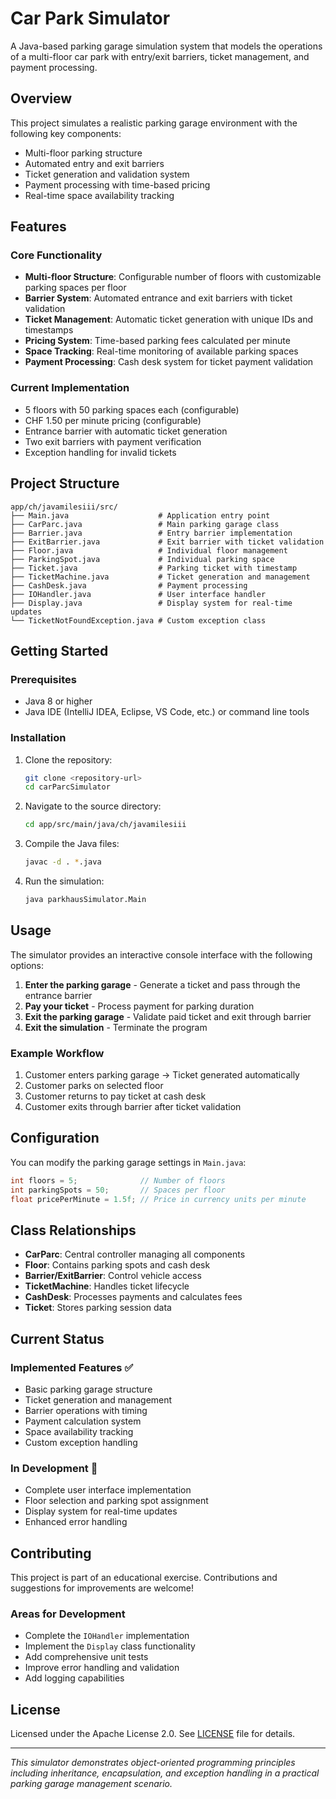 # Car Park Simulator

A Java-based parking garage simulation system that models the operations of a multi-floor car park with entry/exit barriers, ticket management, and payment processing.

## Overview

This project simulates a realistic parking garage environment with the following key components:
- Multi-floor parking structure
- Automated entry and exit barriers
- Ticket generation and validation system
- Payment processing with time-based pricing
- Real-time space availability tracking

## Features

### Core Functionality
- **Multi-floor Structure**: Configurable number of floors with customizable parking spaces per floor
- **Barrier System**: Automated entrance and exit barriers with ticket validation
- **Ticket Management**: Automatic ticket generation with unique IDs and timestamps
- **Pricing System**: Time-based parking fees calculated per minute
- **Space Tracking**: Real-time monitoring of available parking spaces
- **Payment Processing**: Cash desk system for ticket payment validation

### Current Implementation
- 5 floors with 50 parking spaces each (configurable)
- CHF 1.50 per minute pricing (configurable)
- Entrance barrier with automatic ticket generation
- Two exit barriers with payment verification
- Exception handling for invalid tickets

## Project Structure

```
app/ch/javamilesiii/src/
├── Main.java                    # Application entry point
├── CarParc.java                 # Main parking garage class
├── Barrier.java                 # Entry barrier implementation
├── ExitBarrier.java             # Exit barrier with ticket validation
├── Floor.java                   # Individual floor management
├── ParkingSpot.java             # Individual parking space
├── Ticket.java                  # Parking ticket with timestamp
├── TicketMachine.java           # Ticket generation and management
├── CashDesk.java                # Payment processing
├── IOHandler.java               # User interface handler
├── Display.java                 # Display system for real-time updates
└── TicketNotFoundException.java # Custom exception class
```

## Getting Started

### Prerequisites
- Java 8 or higher
- Java IDE (IntelliJ IDEA, Eclipse, VS Code, etc.) or command line tools

### Installation
1. Clone the repository:
   ```bash
   git clone <repository-url>
   cd carParcSimulator
   ```

2. Navigate to the source directory:
   ```bash
   cd app/src/main/java/ch/javamilesiii
   ```

3. Compile the Java files:
   ```bash
   javac -d . *.java
   ```

4. Run the simulation:
   ```bash
   java parkhausSimulator.Main
   ```

## Usage

The simulator provides an interactive console interface with the following options:
1. **Enter the parking garage** - Generate a ticket and pass through the entrance barrier
2. **Pay your ticket** - Process payment for parking duration
3. **Exit the parking garage** - Validate paid ticket and exit through barrier
4. **Exit the simulation** - Terminate the program

### Example Workflow
1. Customer enters parking garage → Ticket generated automatically
2. Customer parks on selected floor
3. Customer returns to pay ticket at cash desk
4. Customer exits through barrier after ticket validation

## Configuration

You can modify the parking garage settings in `Main.java`:

```java
int floors = 5;              // Number of floors
int parkingSpots = 50;       // Spaces per floor
float pricePerMinute = 1.5f; // Price in currency units per minute
```

## Class Relationships

- **CarParc**: Central controller managing all components
- **Floor**: Contains parking spots and cash desk
- **Barrier/ExitBarrier**: Control vehicle access
- **TicketMachine**: Handles ticket lifecycle
- **CashDesk**: Processes payments and calculates fees
- **Ticket**: Stores parking session data

## Current Status

### Implemented Features ✅
- Basic parking garage structure
- Ticket generation and management
- Barrier operations with timing
- Payment calculation system
- Space availability tracking
- Custom exception handling

### In Development 🚧
- Complete user interface implementation
- Floor selection and parking spot assignment
- Display system for real-time updates
- Enhanced error handling

## Contributing

This project is part of an educational exercise. Contributions and suggestions for improvements are welcome!

### Areas for Development
- Complete the `IOHandler` implementation
- Implement the `Display` class functionality
- Add comprehensive unit tests
- Improve error handling and validation
- Add logging capabilities

## License

Licensed under the Apache License 2.0. See [LICENSE](LICENSE) file for details.

---
*This simulator demonstrates object-oriented programming principles including inheritance, encapsulation, and exception handling in a practical parking garage management scenario.*
